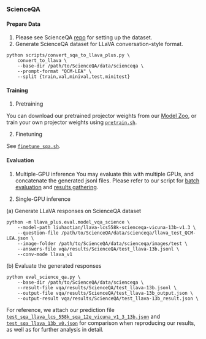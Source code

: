 ### ScienceQA

#### Prepare Data
1. Please see ScienceQA [repo](https://github.com/lupantech/ScienceQA) for setting up the dataset.
2. Generate ScienceQA dataset for LLaVA conversation-style format.

```Shell
python scripts/convert_sqa_to_llava_plus.py \
    convert_to_llava \
    --base-dir /path/to/ScienceQA/data/scienceqa \
    --prompt-format "QCM-LEA" \
    --split {train,val,minival,test,minitest}
```

#### Training

1. Pretraining

You can download our pretrained projector weights from our [Model Zoo](), or train your own projector weights using [`pretrain.sh`](https://github.com/haotian-liu/LLaVA/blob/main/scripts/pretrain.sh).

2. Finetuning

See [`finetune_sqa.sh`](https://github.com/haotian-liu/LLaVA/blob/main/scripts/finetune_sqa.sh).

#### Evaluation

1. Multiple-GPU inference
You may evaluate this with multiple GPUs, and concatenate the generated jsonl files.  Please refer to our script for [batch evaluation](https://github.com/haotian-liu/LLaVA/blob/main/scripts/sqa_eval_batch.sh) and [results gathering](https://github.com/haotian-liu/LLaVA/blob/main/scripts/sqa_eval_gather.sh).

2. Single-GPU inference

(a) Generate LLaVA responses on ScienceQA dataset

```Shell
python -m llava_plus.eval.model_vqa_science \
    --model-path liuhaotian/llava-lcs558k-scienceqa-vicuna-13b-v1.3 \
    --question-file /path/to/ScienceQA/data/scienceqa/llava_test_QCM-LEA.json \
    --image-folder /path/to/ScienceQA/data/scienceqa/images/test \
    --answers-file vqa/results/ScienceQA/test_llava-13b.jsonl \
    --conv-mode llava_v1
```

(b) Evaluate the generated responses

```Shell
python eval_science_qa.py \
    --base-dir /path/to/ScienceQA/data/scienceqa \
    --result-file vqa/results/ScienceQA/test_llava-13b.jsonl \
    --output-file vqa/results/ScienceQA/test_llava-13b_output.json \
    --output-result vqa/results/ScienceQA/test_llava-13b_result.json \
```

For reference, we attach our prediction file [`test_sqa_llava_lcs_558k_sqa_12e_vicuna_v1_3_13b.json`](https://github.com/haotian-liu/LLaVA/blob/main/llava/eval/table/results/test_sqa_llava_lcs_558k_sqa_12e_vicuna_v1_3_13b.json) and [`test_sqa_llava_13b_v0.json`](https://github.com/haotian-liu/LLaVA/blob/main/llava/eval/table/results/test_sqa_llava_13b_v0.json) for comparison when reproducing our results, as well as for further analysis in detail.
